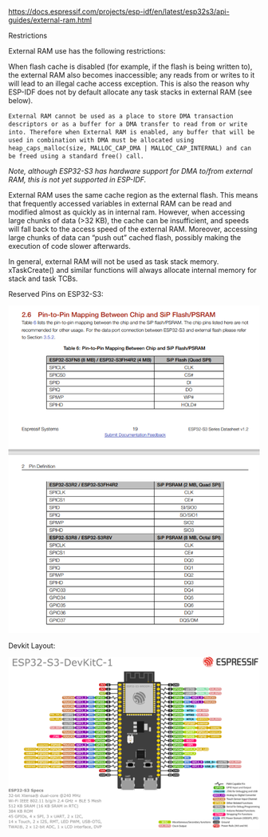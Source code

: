 https://docs.espressif.com/projects/esp-idf/en/latest/esp32s3/api-guides/external-ram.html

Restrictions

External RAM use has the following restrictions:

When flash cache is disabled (for example, if the flash is being written to), the external RAM also becomes inaccessible; any reads from or writes to it will lead to an illegal cache access exception. This is also the reason why ESP-IDF does not by default allocate any task stacks in external RAM (see below).

	External RAM cannot be used as a place to store DMA transaction descriptors or as a buffer for a DMA transfer to read from or write into. Therefore when External RAM is enabled, any buffer that will be used in combination with DMA must be allocated using heap_caps_malloc(size, MALLOC_CAP_DMA | MALLOC_CAP_INTERNAL) and can be freed using a standard free() call.

*Note, although ESP32-S3 has hardware support for DMA to/from external RAM, this is not yet supported in ESP-IDF.*

External RAM uses the same cache region as the external flash. This means that frequently accessed variables in external RAM can be read and modified almost as quickly as in internal ram. However, when accessing large chunks of data (>32 KB), the cache can be insufficient, and speeds will fall back to the access speed of the external RAM. Moreover, accessing large chunks of data can “push out” cached flash, possibly making the execution of code slower afterwards.

In general, external RAM will not be used as task stack memory. xTaskCreate() and similar functions will always allocate internal memory for stack and task TCBs.

Reserved Pins on ESP32-S3:

![Reserved Pins](ReservedPinsForPSRAM.PNG)

Devkit Layout:

![ESP32-S3 DevKit layout](ESP32-S3-DevKitC-1-pin-layout.png)

